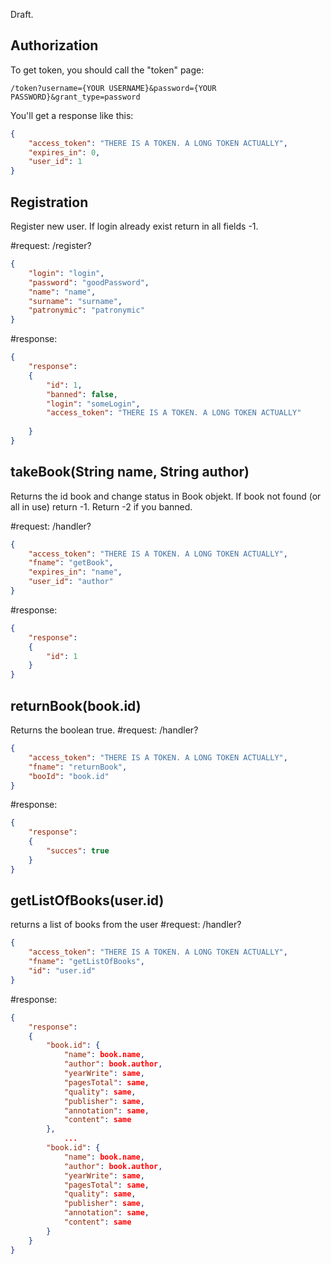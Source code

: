 Draft.

## Authorization

To get token, you should call the "token" page:

`/token?username={YOUR USERNAME}&password={YOUR PASSWORD}&grant_type=password`

You'll get a response like this:

```json
{
    "access_token": "THERE IS A TOKEN. A LONG TOKEN ACTUALLY",
    "expires_in": 0,
    "user_id": 1
}
```


## Registration

Register new user. If login already exist return in all fields -1.

#request:
/register?

```json
{
    "login": "login",
    "password": "goodPassword",
    "name": "name",
    "surname": "surname",
    "patronymic": "patronymic"
}
```

#response:
```json
{
    "response":
    {
        "id": 1,
        "banned": false,
        "login": "someLogin",
        "access_token": "THERE IS A TOKEN. A LONG TOKEN ACTUALLY"
        
    }
}
```


## takeBook(String name, String author)

Returns the id book and change status in Book objekt. If book not found (or all in use) return -1. Return -2 if you banned.

#request:
/handler?

```json
{
    "access_token": "THERE IS A TOKEN. A LONG TOKEN ACTUALLY",
    "fname": "getBook",
    "expires_in": "name",
    "user_id": "author"
}
```

#response:
```json
{
    "response":
    {
        "id": 1
    }
}
```

## returnBook(book.id)

Returns the boolean true.
#request:
/handler?

```json
{
    "access_token": "THERE IS A TOKEN. A LONG TOKEN ACTUALLY",
    "fname": "returnBook",
    "booId": "book.id"
}
```

#response:
```json
{
    "response":
    {
        "succes": true
    }
}
```

## getListOfBooks(user.id)

returns a list of books from the user
#request:
/handler?

```json
{
    "access_token": "THERE IS A TOKEN. A LONG TOKEN ACTUALLY",
    "fname": "getListOfBooks",
    "id": "user.id"
}
```

#response:
```json
{
    "response":
    {
        "book.id": {
            "name": book.name,
            "author": book.author,
            "yearWrite": same,
            "pagesTotal": same,
            "quality": same,
            "publisher": same,
            "annotation": same,
            "content": same
        },
            ...
        "book.id": {
            "name": book.name,
            "author": book.author,
            "yearWrite": same,
            "pagesTotal": same,
            "quality": same,
            "publisher": same,
            "annotation": same,
            "content": same
        }
    }
}
```

